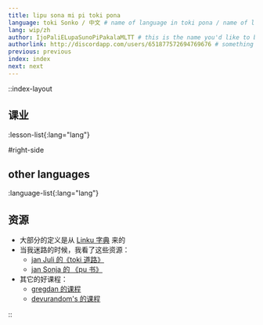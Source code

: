 ```yaml
---
title: lipu sona mi pi toki pona
language: toki Sonko / 中文 # name of language in toki pona / name of language in the language
lang: wip/zh
author: IjoPaliELupaSunoPiPakalaMLTT # this is the name you'd like to be credited with
authorlink: http://discordapp.com/users/651877572694769676 # something you'd like your name to link to
previous: previous
index: index
next: next
---
```


<!-- this course has a lot of small and big inaccuracies. i'm not sure what to do with it. i appreciate the effort the translator went through, but it seems
like they were probably too new to toki pona to do a translation like this. -->

::index-layout

## 课业
<!-- this will automatically generate the list of courses -->
:lesson-list{:lang="lang"}

#right-side

## other languages
<!-- this will automatically generate the list of languages -->
:language-list{:lang="lang"}

## 资源

- 大部分的定义是从 [Linku 字典](https://linku.la/) 来的
- 当我迷路的时候，我看了这些资源：
  - [jan Juli 的《toki 道路》](https://github.com/kilipan/nasin-toki)
  - [jan Sonja 的 《pu 书》](https://tokipona.org/)
- 其它的好课程：
  - [gregdan 的课程](https://mun.la/toki-pona/)
  - [devurandom's 的课程](https://lipu-sona.pona.la/)

::
